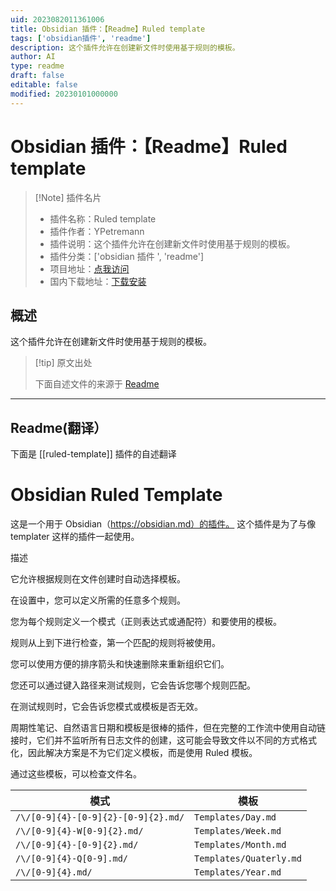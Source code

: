 ```yaml
---
uid: 2023082011361006
title: Obsidian 插件：【Readme】Ruled template
tags: ['obsidian插件', 'readme']
description: 这个插件允许在创建新文件时使用基于规则的模板。
author: AI
type: readme
draft: false
editable: false
modified: 20230101000000
---
```


# Obsidian 插件：【Readme】Ruled template

> [!Note] 插件名片
> - 插件名称：Ruled template
> - 插件作者：YPetremann
> - 插件说明：这个插件允许在创建新文件时使用基于规则的模板。
> - 插件分类：['obsidian 插件 ', 'readme']
> - 项目地址：[点我访问](https://github.com/YPetremann/obsidian-ruled-template)
> - 国内下载地址：[下载安装](https://pkmer.cn/products/plugin/pluginMarket/?ruled-template)

## 概述

这个插件允许在创建新文件时使用基于规则的模板。

> [!tip] 原文出处
>
>下面自述文件的来源于 [Readme](https://ghproxy.net/https://raw.githubusercontent.com/YPetremann/obsidian-ruled-template/master/README.md)
>

---

## Readme(翻译）

下面是 [[ruled-template]] 插件的自述翻译

# Obsidian Ruled Template

这是一个用于 Obsidian（<https://obsidian.md）的插件。>
这个插件是为了与像 templater 这样的插件一起使用。

描述

它允许根据规则在文件创建时自动选择模板。

在设置中，您可以定义所需的任意多个规则。

您为每个规则定义一个模式（正则表达式或通配符）和要使用的模板。

规则从上到下进行检查，第一个匹配的规则将被使用。

您可以使用方便的排序箭头和快速删除来重新组织它们。

您还可以通过键入路径来测试规则，它会告诉您哪个规则匹配。

在测试规则时，它会告诉您模式或模板是否无效。

周期性笔记、自然语言日期和模板是很棒的插件，但在完整的工作流中使用自动链接时，它们并不监听所有日志文件的创建，这可能会导致文件以不同的方式格式化，因此解决方案是不为它们定义模板，而是使用 Ruled 模板。

通过这些模板，可以检查文件名。

| 模式                               | 模板                   |
|-------------------------------------|-------------------------|
| `/\/[0-9]{4}-[0-9]{2}-[0-9]{2}.md/` | `Templates/Day.md`      |
| `/\/[0-9]{4}-W[0-9]{2}.md/`         | `Templates/Week.md`     |
| `/\/[0-9]{4}-[0-9]{2}.md/`          | `Templates/Month.md`    |
| `/\/[0-9]{4}-Q[0-9].md/`            | `Templates/Quaterly.md` |
| `/\/[0-9]{4}.md/`                   | `Templates/Year.md`     |